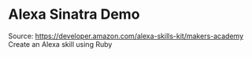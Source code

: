 # Alexa Sinatra Demo

Source: https://developer.amazon.com/alexa-skills-kit/makers-academy
Create an Alexa skill using Ruby